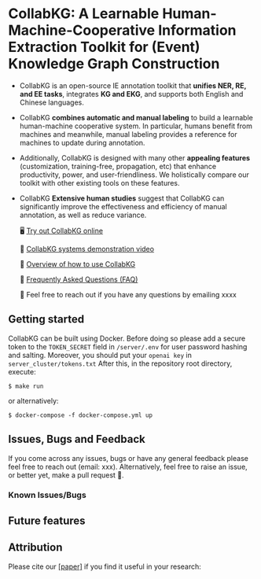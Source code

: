 # CollabKG: A Learnable Human-Machine-Cooperative Information Extraction Toolkit for (Event) Knowledge Graph Construction
- CollabKG is an open-source IE annotation toolkit that **unifies NER, RE, and EE tasks**, integrates **KG and EKG**, and supports both English and Chinese languages. 
- CollabKG **combines automatic and manual labeling** to build a learnable human-machine cooperative system. In particular, humans benefit from machines and meanwhile, manual labeling provides a reference for machines to update during annotation. 
- Additionally, CollabKG is designed with many other **appealing features** (customization, training-free, propagation, etc) that enhance productivity, power, and user-friendliness. We holistically compare our toolkit with other existing tools on these features.
- CollabKG **Extensive human studies** suggest that CollabKG can significantly improve the effectiveness and efficiency of manual annotation, as well as reduce variance.

  🖥 [Try out CollabKG online](http://124.221.16.143:3020/)

  <!--🖹 [CollabKG paper](https://arxiv.org)-->

  🎥 [CollabKG systems demonstration video](https://www.youtube.com/channel/UCsadiRvhW9dsmn4KtRDCaFg)

  📌 [Overview of how to use CollabKG](https://github.com/anoymousoum/anonymous-demo/blob/main/About.md)

  📌 [Frequently Asked Questions (FAQ)](https://github.com/anoymousoum/anonymous-demo/blob/main/FAQ.md)

  📨 Feel free to reach out if you have any questions by emailing xxxx

## Getting started

CollabKG can be built using Docker. Before doing so please add a secure token to the `TOKEN_SECRET` field in `/server/.env` for user password hashing and salting. 
Moreover, you should put your `openai key` in `server_cluster/tokens.txt` After this, in the repository root directory, execute:

```
$ make run
```

or alternatively:

```
$ docker-compose -f docker-compose.yml up
```

## Issues, Bugs and Feedback
If you come across any issues, bugs or have any general feedback please feel free to reach out (email: xxx). Alternatively, feel free to raise an issue, or better yet, make a pull request 🙂.

### Known Issues/Bugs

## Future features

## Attribution

Please cite our [[paper]]() if you find it useful in your research:

```

```
